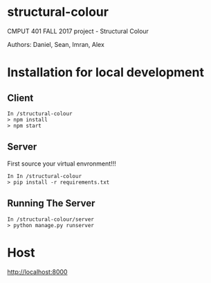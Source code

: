 # structural-colour
CMPUT 401 FALL 2017 project - Structural Colour

Authors: Daniel, Sean, Imran, Alex

# Installation for local development

## Client
```
In /structural-colour
> npm install  
> npm start  
```

## Server
First source your virtual envronment!!!
```
In In /structural-colour
> pip install -r requirements.txt
```

## Running The Server
```
In /structural-colour/server
> python manage.py runserver
```

# Host
[http://localhost:8000](http://localhost:8000)
